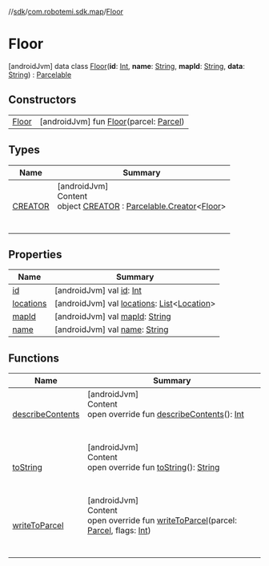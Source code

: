 //[sdk](../../../index.md)/[com.robotemi.sdk.map](../index.md)/[Floor](index.md)



# Floor  
 [androidJvm] data class [Floor](index.md)(**id**: [Int](https://kotlinlang.org/api/latest/jvm/stdlib/kotlin/-int/index.html), **name**: [String](https://kotlinlang.org/api/latest/jvm/stdlib/kotlin/-string/index.html), **mapId**: [String](https://kotlinlang.org/api/latest/jvm/stdlib/kotlin/-string/index.html), **data**: [String](https://kotlinlang.org/api/latest/jvm/stdlib/kotlin/-string/index.html)) : [Parcelable](https://developer.android.com/reference/kotlin/android/os/Parcelable.html)   


## Constructors  
  
| | |
|---|---|
| <a name="com.robotemi.sdk.map/Floor/Floor/#android.os.Parcel/PointingToDeclaration/"></a>[Floor](-floor.md)| <a name="com.robotemi.sdk.map/Floor/Floor/#android.os.Parcel/PointingToDeclaration/"></a> [androidJvm] fun [Floor](-floor.md)(parcel: [Parcel](https://developer.android.com/reference/kotlin/android/os/Parcel.html))   <br>|


## Types  
  
|  Name |  Summary | 
|---|---|
| <a name="com.robotemi.sdk.map/Floor.CREATOR///PointingToDeclaration/"></a>[CREATOR](-c-r-e-a-t-o-r/index.md)| <a name="com.robotemi.sdk.map/Floor.CREATOR///PointingToDeclaration/"></a>[androidJvm]  <br>Content  <br>object [CREATOR](-c-r-e-a-t-o-r/index.md) : [Parcelable.Creator](https://developer.android.com/reference/kotlin/android/os/Parcelable.Creator.html)<[Floor](index.md)>   <br><br><br>|


## Properties  
  
|  Name |  Summary | 
|---|---|
| <a name="com.robotemi.sdk.map/Floor/id/#/PointingToDeclaration/"></a>[id](id.md)| <a name="com.robotemi.sdk.map/Floor/id/#/PointingToDeclaration/"></a> [androidJvm] val [id](id.md): [Int](https://kotlinlang.org/api/latest/jvm/stdlib/kotlin/-int/index.html)   <br>|
| <a name="com.robotemi.sdk.map/Floor/locations/#/PointingToDeclaration/"></a>[locations](locations.md)| <a name="com.robotemi.sdk.map/Floor/locations/#/PointingToDeclaration/"></a> [androidJvm] val [locations](locations.md): [List](https://kotlinlang.org/api/latest/jvm/stdlib/kotlin.collections/-list/index.html)<[Location](../-location/index.md)>   <br>|
| <a name="com.robotemi.sdk.map/Floor/mapId/#/PointingToDeclaration/"></a>[mapId](map-id.md)| <a name="com.robotemi.sdk.map/Floor/mapId/#/PointingToDeclaration/"></a> [androidJvm] val [mapId](map-id.md): [String](https://kotlinlang.org/api/latest/jvm/stdlib/kotlin/-string/index.html)   <br>|
| <a name="com.robotemi.sdk.map/Floor/name/#/PointingToDeclaration/"></a>[name](name.md)| <a name="com.robotemi.sdk.map/Floor/name/#/PointingToDeclaration/"></a> [androidJvm] val [name](name.md): [String](https://kotlinlang.org/api/latest/jvm/stdlib/kotlin/-string/index.html)   <br>|


## Functions  
  
|  Name |  Summary | 
|---|---|
| <a name="com.robotemi.sdk.map/Floor/describeContents/#/PointingToDeclaration/"></a>[describeContents](describe-contents.md)| <a name="com.robotemi.sdk.map/Floor/describeContents/#/PointingToDeclaration/"></a>[androidJvm]  <br>Content  <br>open override fun [describeContents](describe-contents.md)(): [Int](https://kotlinlang.org/api/latest/jvm/stdlib/kotlin/-int/index.html)  <br><br><br>|
| <a name="com.robotemi.sdk.map/Floor/toString/#/PointingToDeclaration/"></a>[toString](to-string.md)| <a name="com.robotemi.sdk.map/Floor/toString/#/PointingToDeclaration/"></a>[androidJvm]  <br>Content  <br>open override fun [toString](to-string.md)(): [String](https://kotlinlang.org/api/latest/jvm/stdlib/kotlin/-string/index.html)  <br><br><br>|
| <a name="com.robotemi.sdk.map/Floor/writeToParcel/#android.os.Parcel#kotlin.Int/PointingToDeclaration/"></a>[writeToParcel](write-to-parcel.md)| <a name="com.robotemi.sdk.map/Floor/writeToParcel/#android.os.Parcel#kotlin.Int/PointingToDeclaration/"></a>[androidJvm]  <br>Content  <br>open override fun [writeToParcel](write-to-parcel.md)(parcel: [Parcel](https://developer.android.com/reference/kotlin/android/os/Parcel.html), flags: [Int](https://kotlinlang.org/api/latest/jvm/stdlib/kotlin/-int/index.html))  <br><br><br>|

